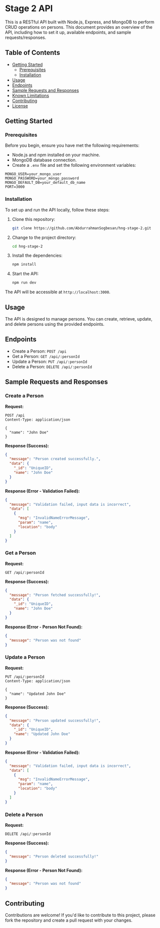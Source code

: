 # Stage 2 API

This is a RESTful API built with Node.js, Express, and MongoDB to perform CRUD operations on persons. This document provides an overview of the API, including how to set it up, available endpoints, and sample requests/responses.

## Table of Contents

- [Getting Started](#getting-started)
  - [Prerequisites](#prerequisites)
  - [Installation](#installation)
- [Usage](#usage)
- [Endpoints](#endpoints)
- [Sample Requests and Responses](#sample-requests-and-responses)
- [Known Limitations](#known-limitations)
- [Contributing](#contributing)
- [License](#license)

## Getting Started

### Prerequisites

Before you begin, ensure you have met the following requirements:

- Node.js and npm installed on your machine.
- MongoDB database connection.
- Create a `.env` file and set the following environment variables:

```env
MONGO_USER=your_mongo_user
MONGO_PASSWORD=your_mongo_password
MONGO_DEFAULT_DB=your_default_db_name
PORT=3000
```

### Installation

To set up and run the API locally, follow these steps:

1. Clone this repository:

   ```bash
   git clone https://github.com/AbdurrahmanSogbesan/hng-stage-2.git
   ```

2. Change to the project directory:

   ```bash
   cd hng-stage-2
   ```

3. Install the dependencies:

   ```bash
   npm install
   ```

4. Start the API:

   ```bash
   npm run dev
   ```

The API will be accessible at `http://localhost:3000`.

## Usage

The API is designed to manage persons. You can create, retrieve, update, and delete persons using the provided endpoints.

## Endpoints

- Create a Person: `POST /api`
- Get a Person: `GET /api/:personId`
- Update a Person: `PUT /api/:personId`
- Delete a Person: `DELETE /api/:personId`

## Sample Requests and Responses

### Create a Person

**Request:**

```http
POST /api
Content-Type: application/json

{
  "name": "John Doe"
}
```

**Response (Success):**

```json
{
  "message": "Person created successfully.",
  "data": {
    "_id": "UniqueID",
    "name": "John Doe"
  }
}
```

**Response (Error - Validation Failed):**

```json
{
  "message": "Validation failed, input data is incorrect",
  "data": [
    {
      "msg": "InvalidNameErrorMessage",
      "param": "name",
      "location": "body"
    }
  ]
}
```

### Get a Person

**Request:**

```http
GET /api/:personId
```

**Response (Success):**

```json
{
  "message": "Person fetched successfully!",
  "data": {
    "_id": "UniqueID",
    "name": "John Doe"
  }
}
```

**Response (Error - Person Not Found):**

```json
{
  "message": "Person was not found"
}
```

### Update a Person

**Request:**

```http
PUT /api/:personId
Content-Type: application/json

{
  "name": "Updated John Doe"
}
```

**Response (Success):**

```json
{
  "message": "Person updated successfully!",
  "data": {
    "_id": "UniqueID",
    "name": "Updated John Doe"
  }
}
```

**Response (Error - Validation Failed):**

```json
{
  "message": "Validation failed, input data is incorrect",
  "data": [
    {
      "msg": "InvalidNameErrorMessage",
      "param": "name",
      "location": "body"
    }
  ]
}
```

### Delete a Person

**Request:**

```http
DELETE /api/:personId
```

**Response (Success):**

```json
{
  "message": "Person deleted successfully!"
}
```

**Response (Error - Person Not Found):**

```json
{
  "message": "Person was not found"
}
```

## Contributing

Contributions are welcome! If you'd like to contribute to this project, please fork the repository and create a pull request with your changes.
